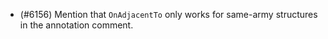 - (#6156) Mention that `OnAdjacentTo` only works for same-army structures in the annotation comment.
